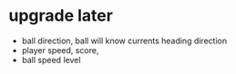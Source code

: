 # upgrade later
- ball direction, ball will know currents heading direction
- player speed, score, 
- ball speed level
